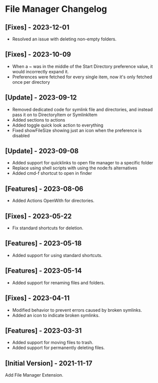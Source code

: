 # File Manager Changelog

## [Fixes] - 2023-12-01

- Resolved an issue with deleting non-empty folders.

## [Fixes] - 2023-10-09

- When a ~ was in the middle of the Start Directory preference value, it would incorrectly expand it.
- Preferences were fetched for every single item, now it's only fetched once per directory

## [Update] - 2023-09-12

- Removed dedicated code for symlink file and directories, and instead pass it on to DirectoryItem or SymlinkItem
- Added sections to actions
- Added toggle quick look action to everything
- Fixed showFileSize showing just an icon when the preference is disabled

## [Update] - 2023-09-08

- Added support for quicklinks to open file manager to a specific folder
- Replace using shell scripts with using the node:fs alternatives
- Added cmd-f shortcut to open in finder

## [Features] - 2023-08-06

- Added Actions OpenWith for directories.

## [Fixes] - 2023-05-22

- Fix standard shortcuts for deletion.

## [Features] - 2023-05-18

- Added support for using standard shortcuts.

## [Features] - 2023-05-14

- Added support for renaming files and folders.

## [Fixes] - 2023-04-11

- Modified behavior to prevent errors caused by broken symlinks.
- Added an icon to indicate broken symlinks.

## [Features] - 2023-03-31

- Added support for moving files to trash.
- Added support for permanently deleting files.

## [Initial Version] - 2021-11-17

Add File Manager Extension.
